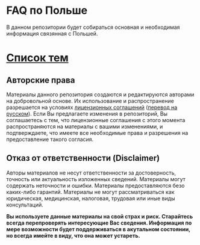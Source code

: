 # FAQ по Польше

В данном репозитории будет собираться основная и необходимая информация связянная с Польшей.

# [ Список тем](toc.md)

## Авторские права

Материалы данного репозитория создаются и редактируются авторами на добровольной основе. Их использование и распространение разрешается на условиях [лицензионных соглашений](LICENSE) ([перевод на русском](LICENSE_RU)). Если Вы предлагаете изменения в репозиторий, Вы соглашаетесь с тем, что лицензионные соглашения с этого момента распространяются на материалы с вашими изменениями, и подтверждаете, что имеете все необходимые права и разрешения на предоставление такого согласия.

## Отказ от ответственности (Disclaimer)

Авторы материалов не несут ответственности за достоверность, точность или актуальность изложенных сведений. Материалы могут содержать неточности и ошибки. Материалы предоставляются безо каких-либо гарантий. Материалы не могут рассматриваться как юридическая, медицинская, налоговая, трудовая или иные виды консультаций.

**Вы используете данные материалы на свой страх и риск. Старайтесь всегда перепроверять интересующие Вас сведения. Информация по мере возможности будет поддерживаться в акутальном состоянии, но всегда имейте в виду, что она может устареть.**